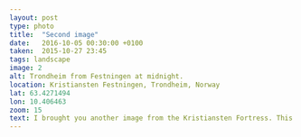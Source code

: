 ```yaml
---
layout: post
type: photo
title:  "Second image"
date:   2016-10-05 00:30:00 +0100
taken:  2015-10-27 23:45
tags: landscape
image: 2
alt: Trondheim from Festningen at midnight.
location: Kristiansten Festningen, Trondheim, Norway
lat: 63.4271494
lon: 10.406463
zoom: 15
text: I brought you another image from the Kristiansten Fortress. This shot was taken nearly midnight in 2015 Fall. The whole city was covered in fog, and the moonlight was reflected back from it. Fantastic view!
---
```

